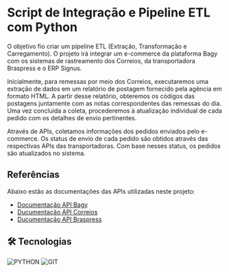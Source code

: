 # Script de Integração e Pipeline ETL com Python

O objetivo fio criar um pipeline ETL (Extração, Transformação e Carregamento). O projeto irá integrar um e-commerce da plataforma Bagy com os sistemas de rastreamento dos Correios, da transportadora Braspress e o ERP Signus.

Inicialmente, para remessas por meio dos Correios, executaremos uma extração de dados em um relatório de postagem fornecido pela agência em formato HTML. A partir desse relatório, obteremos os códigos das postagens juntamente com as notas correspondentes das remessas do dia. Uma vez concluída a coleta, procederemos à atualização individual de cada pedido com os detalhes de envio pertinentes.

Através de APIs, coletamos informações dos pedidos enviados pelo e-commerce. Os status de envio de cada pedido são obtidos através das respectivas APIs das transportadoras. Com base nesses status, os pedidos são atualizados no sistema.

## Referências

Abaixo estão as documentações das APIs utilizadas neste projeto:

 - [Documentação API Bagy](https://suporte.bagy.com.br/documentacao-da-api/)
 - [Ducumentação API Correios](https://www.correios.com.br/atendimento/developers/arquivos/manual-para-integracao-correios-api)
 - [Ducumentação API Braspress](https://api.braspress.com/home)

## 🛠 Tecnologias
![PYTHON](https://img.shields.io/badge/PYTHON-306998?style=plastic&logo=python&logoColor=fff)
![GIT](https://img.shields.io/badge/GIT-E34C26?style=plastic&logo=git&logoColor=fff)

